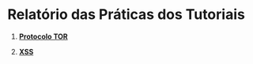 # Relatório das Práticas dos Tutoriais

1. [**Protocolo TOR**](https://github.com/SamuelIGT/information-security/tree/master/Praticas/Tor)

2. [**XSS**](https://github.com/SamuelIGT/information-security/tree/master/Praticas/XSS)